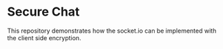 # Secure Chat

This repository demonstrates how the socket.io can be implemented with the client side encryption.